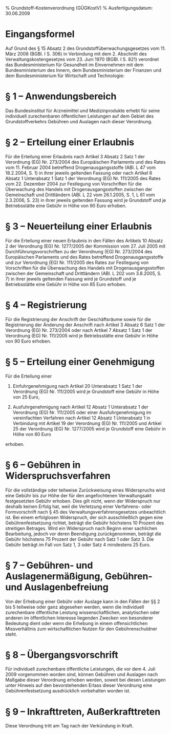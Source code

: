 % Grundstoff-Kostenverordnung  (GÜGKostV)
% Ausfertigungsdatum: 30.06.2009
 
# Eingangsformel

Auf Grund des § 15 Absatz 2 des Grundstoffüberwachungsgesetzes vom 11. März 2008 (BGBl. I S. 306) in Verbindung mit dem 2. Abschnitt des Verwaltungskostengesetzes vom 23. Juni 1970 (BGBl. I S. 821) verordnet das Bundesministerium für Gesundheit im Einvernehmen mit dem Bundesministerium des Innern, dem Bundesministerium der Finanzen und dem Bundesministerium für Wirtschaft und Technologie:

# § 1 – Anwendungsbereich

Das Bundesinstitut für Arzneimittel und Medizinprodukte erhebt für seine individuell zurechenbaren öffentlichen Leistungen auf dem Gebiet des Grundstoffverkehrs Gebühren und Auslagen nach dieser Verordnung.

# § 2 – Erteilung einer Erlaubnis

Für die Erteilung einer Erlaubnis nach Artikel 3 Absatz 2 Satz 1 der Verordnung (EG) Nr. 273/2004 des Europäischen Parlaments und des Rates vom 11. Februar 2004 betreffend Drogenausgangsstoffe (ABl. L 47 vom 18.2.2004, S. 1) in ihrer jeweils geltenden Fassung oder nach Artikel 6 Absatz 1 Unterabsatz 1 Satz 1 der Verordnung (EG) Nr. 111/2005 des Rates vom 22. Dezember 2004 zur Festlegung von Vorschriften für die Überwachung des Handels mit Drogenausgangsstoffen zwischen der Gemeinschaft und Drittländern (ABl. L 22 vom 26.1.2005, S. 1, L 61 vom 2.3.2006, S. 23) in ihrer jeweils geltenden Fassung wird je Grundstoff und je Betriebsstätte eine Gebühr in Höhe von 90 Euro erhoben.

# § 3 – Neuerteilung einer Erlaubnis

Für die Erteilung einer neuen Erlaubnis in den Fällen des Artikels 10 Absatz 2 der Verordnung (EG) Nr. 1277/2005 der Kommission vom 27. Juli 2005 mit Durchführungsvorschriften zu der Verordnung (EG) Nr. 273/2004 des Europäischen Parlaments und des Rates betreffend Drogenausgangsstoffe und zur Verordnung (EG) Nr. 111/2005 des Rates zur Festlegung von Vorschriften für die Überwachung des Handels mit Drogenausgangsstoffen zwischen der Gemeinschaft und Drittländern (ABl. L 202 vom 3.8.2005, S. 7) in ihrer jeweils geltenden Fassung wird je Grundstoff und je Betriebsstätte eine Gebühr in Höhe von 85 Euro erhoben.

# § 4 – Registrierung

Für die Registrierung der Anschrift der Geschäftsräume sowie für die Registrierung der Änderung der Anschrift nach Artikel 3 Absatz 6 Satz 1 der Verordnung (EG) Nr. 273/2004 oder nach Artikel 7 Absatz 1 Satz 1 der Verordnung (EG) Nr. 111/2005 wird je Betriebsstätte eine Gebühr in Höhe von 90 Euro erhoben.

# § 5 – Erteilung einer Genehmigung

Für die Erteilung einer

1. Einfuhrgenehmigung nach Artikel 20 Unterabsatz 1 Satz 1 der Verordnung (EG) Nr. 111/2005 wird je Grundstoff eine Gebühr in Höhe von 25 Euro,

2. Ausfuhrgenehmigung nach Artikel 12 Absatz 1 Unterabsatz 1 der Verordnung (EG) Nr. 111/2005 oder einer Ausfuhrgenehmigung im vereinfachten Verfahren nach Artikel 12 Absatz 1 Unterabsatz 1 in Verbindung mit Artikel 19 der Verordnung (EG) Nr. 111/2005 und Artikel 25 der Verordnung (EG) Nr. 1277/2005 wird je Grundstoff eine Gebühr in Höhe von 60 Euro

erhoben.

# § 6 – Gebühren in Widerspruchsverfahren

Für die vollständige oder teilweise Zurückweisung eines Widerspruchs wird eine Gebühr bis zur Höhe der für den angefochtenen Verwaltungsakt festgesetzten Gebühr erhoben. Dies gilt nicht, wenn der Widerspruch nur deshalb keinen Erfolg hat, weil die Verletzung einer Verfahrens- oder Formvorschrift nach § 45 des Verwaltungsverfahrensgesetzes unbeachtlich ist. Bei einem erfolglosen Widerspruch, der sich ausschließlich gegen eine Gebührenfestsetzung richtet, beträgt die Gebühr höchstens 10 Prozent des streitigen Betrages. Wird ein Widerspruch nach Beginn einer sachlichen Bearbeitung, jedoch vor deren Beendigung zurückgenommen, beträgt die Gebühr höchstens 75 Prozent der Gebühr nach Satz 1 oder Satz 3. Die Gebühr beträgt im Fall von Satz 1, 3 oder Satz 4 mindestens 25 Euro.

# § 7 – Gebühren- und Auslagenermäßigung, Gebühren- und Auslagenbefreiung

Von der Erhebung einer Gebühr oder Auslage kann in den Fällen der §§ 2 bis 5 teilweise oder ganz abgesehen werden, wenn die individuell zurechenbare öffentliche Leistung wissenschaftlichen, analytischen oder anderen im öffentlichen Interesse liegenden Zwecken von besonderer Bedeutung dient oder wenn die Erhebung in einem offensichtlichen Missverhältnis zum wirtschaftlichen Nutzen für den Gebührenschuldner steht.

# § 8 – Übergangsvorschrift

Für individuell zurechenbare öffentliche Leistungen, die vor dem 4. Juli 2009 vorgenommen worden sind, können Gebühren und Auslagen nach Maßgabe dieser Verordnung erhoben werden, soweit bei diesen Leistungen unter Hinweis auf den bevorstehenden Erlass dieser Verordnung eine Gebührenfestsetzung ausdrücklich vorbehalten worden ist.

# § 9 – Inkrafttreten, Außerkrafttreten

Diese Verordnung tritt am Tag nach der Verkündung in Kraft.
